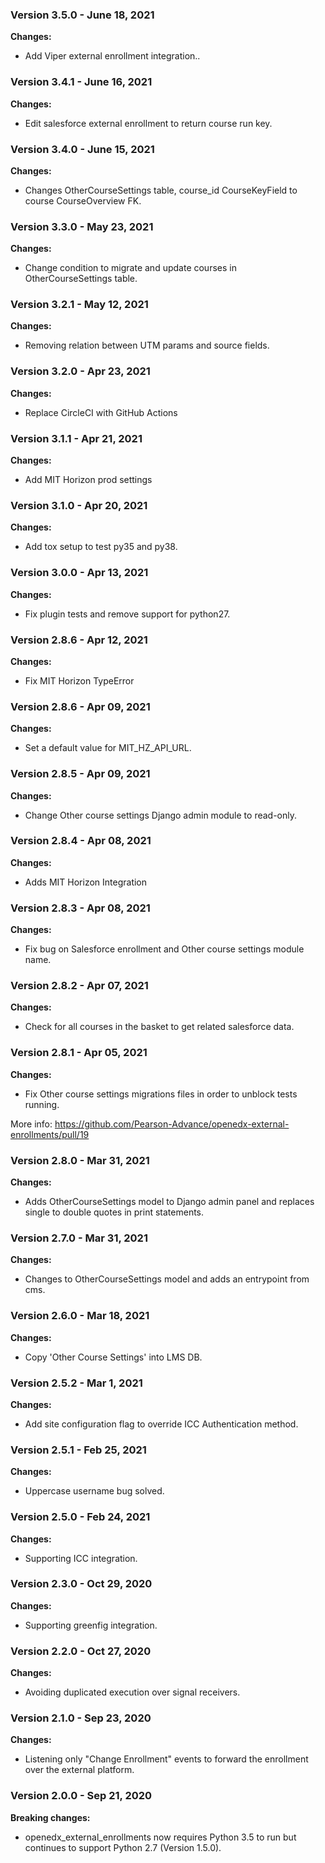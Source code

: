### Version 3.5.0 - June 18, 2021
**Changes:**

  - Add Viper external enrollment integration..
### Version 3.4.1 - June 16, 2021
**Changes:**

  - Edit salesforce external enrollment to return course run key.
### Version 3.4.0 - June 15, 2021
**Changes:**

  - Changes OtherCourseSettings table, course_id CourseKeyField to course CourseOverview FK.
### Version 3.3.0 - May 23, 2021
**Changes:**

  - Change condition to migrate and update courses in OtherCourseSettings table.
### Version 3.2.1 - May 12, 2021
**Changes:**

  - Removing relation between UTM params and source fields.
### Version 3.2.0 - Apr 23, 2021
**Changes:**

  - Replace CircleCI with GitHub Actions

### Version 3.1.1 - Apr 21, 2021
**Changes:**

  - Add MIT Horizon prod settings

### Version 3.1.0 - Apr 20, 2021
**Changes:**

  - Add tox setup to test py35 and py38.

### Version 3.0.0 - Apr 13, 2021
**Changes:**

  - Fix plugin tests and remove support for python27.

### Version 2.8.6 - Apr 12, 2021
**Changes:**

  - Fix MIT Horizon TypeError

### Version 2.8.6 - Apr 09, 2021
**Changes:**

  - Set a default value for MIT_HZ_API_URL.

### Version 2.8.5 - Apr 09, 2021
**Changes:**

  - Change Other course settings Django admin module to read-only.

### Version 2.8.4 - Apr 08, 2021
**Changes:**

  - Adds MIT Horizon Integration

### Version 2.8.3 - Apr 08, 2021
**Changes:**

  - Fix bug on Salesforce enrollment and Other course settings module name.

### Version 2.8.2 - Apr 07, 2021
**Changes:**

  - Check for all courses in the basket to get related salesforce data.

### Version 2.8.1 - Apr 05, 2021
**Changes:**

  - Fix Other course settings migrations files in order to unblock tests running.

More info: https://github.com/Pearson-Advance/openedx-external-enrollments/pull/19

### Version 2.8.0 - Mar 31, 2021
**Changes:**

  - Adds OtherCourseSettings model to Django admin panel and replaces single to double quotes in print statements.

### Version 2.7.0 - Mar 31, 2021
**Changes:**

  - Changes to OtherCourseSettings model and adds an entrypoint from cms.

### Version 2.6.0 - Mar 18, 2021
**Changes:**

  - Copy 'Other Course Settings' into LMS DB.

### Version 2.5.2 - Mar 1, 2021
**Changes:**

  - Add site configuration flag to override ICC Authentication method.

### Version 2.5.1 - Feb 25, 2021
**Changes:**

  - Uppercase username bug solved.

### Version 2.5.0 - Feb 24, 2021
**Changes:**

  - Supporting ICC integration.

### Version 2.3.0 - Oct 29, 2020
**Changes:**

  - Supporting greenfig integration.

### Version 2.2.0 - Oct 27, 2020
**Changes:**

  - Avoiding duplicated execution over signal receivers.

### Version 2.1.0 - Sep 23, 2020
**Changes:**

  - Listening only "Change Enrollment" events to forward the enrollment over the external platform.

### Version 2.0.0 - Sep 21, 2020
**Breaking changes:**

  - openedx_external_enrollments now requires Python 3.5 to run but continues to support Python 2.7 (Version 1.5.0).
